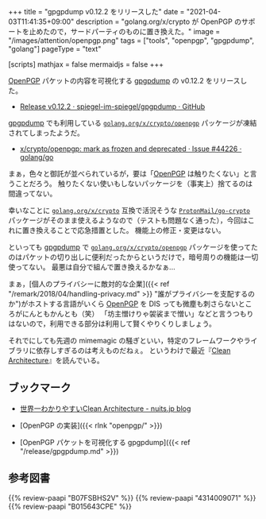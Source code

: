 +++
title = "gpgpdump v0.12.2 をリリースした"
date =  "2021-04-03T11:41:35+09:00"
description = "golang.org/x/crypto が OpenPGP のサポートを止めたので，サードパーティのものに置き換えた。"
image = "/images/attention/openpgp.png"
tags = ["tools", "openpgp", "gpgpdump", "golang"]
pageType = "text"

[scripts]
  mathjax = false
  mermaidjs = false
+++

[OpenPGP] パケットの内容を可視化する [gpgpdump] の v0.12.2 をリリースした。

- [Release v0.12.2 · spiegel-im-spiegel/gpgpdump · GitHub](https://github.com/spiegel-im-spiegel/gpgpdump/releases/tag/v0.12.2)

[gpgpdump] でも利用している [`golang.org/x/crypto/openpgp`] パッケージが凍結されてしまったようだ。

- [x/crypto/openpgp: mark as frozen and deprecated · Issue #44226 · golang/go](https://github.com/golang/go/issues/44226)

まぁ，色々と御託が並べられているが，要は「[OpenPGP] は触りたくない」と言うことだろう。
触りたくない使いもしないパッケージを（事実上）捨てるのは間違ってない。

幸いなことに [`golang.org/x/crypto`] 互換で活況そうな [`ProtonMail/go-crypto`] パッケージがそのまま使えるようなので（テストも問題なく通った），今回はこれに置き換えることで応急措置とした。
機能上の修正・変更はない。

といっても [gpgpdump] で [`golang.org/x/crypto/openpgp`] パッケージを使ってたのはパケットの切り出しに便利だったからというだけで，暗号周りの機能は一切使ってない。
最悪は自分で組んで置き換えるかなぁ...

まぁ，[個人のプライバシーに敵対的な企業]({{< ref "/remark/2018/04/handling-privacy.md" >}} "誰がプライバシーを支配するのか")がホストする言語がいくら [OpenPGP] を DIS っても微塵も刺さらないところがにんともかんとも（笑） 「坊主憎けりゃ袈裟まで憎い」などと言うつもりはないので，利用できる部分は利用して賢くやりくりしましょう。

それでにしても先週の mimemagic の騒ぎといい，特定のフレームワークやライブラリに依存しすぎるのは考えものだねぇ。
というわけで最近『[Clean Architecture](https://www.amazon.co.jp/dp/B07FSBHS2V?tag=baldandersinf-22&linkCode=ogi&th=1&psc=1)』を読んでいる。

## ブックマーク

- [世界一わかりやすいClean Architecture - nuits.jp blog](https://www.nuits.jp/entry/easiest-clean-architecture-2019-09)

- [OpenPGP の実装]({{< rlnk "openpgp/" >}})
- [OpenPGP パケットを可視化する gpgpdump]({{< ref "/release/gpgpdump.md" >}})

[gpgpdump]: https://github.com/spiegel-im-spiegel/gpgpdump "spiegel-im-spiegel/gpgpdump: OpenPGP packet visualizer"
[OpenPGP]: http://openpgp.org/
[GnuPG]: https://gnupg.org/ "The GNU Privacy Guard"
[RFC 4880]: https://tools.ietf.org/html/rfc4880
[RFC 4880bis]: https://datatracker.ietf.org/doc/draft-ietf-openpgp-rfc4880bis/
[Go]: https://go.dev/
[`golang.org/x/crypto`]: https://pkg.go.dev/golang.org/x/crypto "crypto · pkg.go.dev"
[`golang.org/x/crypto/openpgp`]: https://pkg.go.dev/golang.org/x/crypto/openpgp "openpgp · pkg.go.dev"
[`ProtonMail/go-crypto`]: https://github.com/ProtonMail/go-crypto "GitHub - ProtonMail/go-crypto: [mirror] Go supplementary cryptography libraries"

## 参考図書

{{% review-paapi "B07FSBHS2V" %}} <!-- Clean Architecture -->
{{% review-paapi "4314009071" %}} <!-- 暗号化 プライバシーを救った反乱者たち -->
{{% review-paapi "B015643CPE" %}} <!-- 暗号技術入門 第3版 -->
